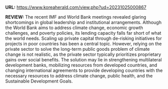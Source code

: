 **URL:**
https://www.koreaherald.com/view.php?ud=20231025000867

**REVIEW:**
The recent IMF and World Bank meetings revealed glaring shortcomings in global leadership and institutional arrangements. Although the World Bank aims to address climate change, economic growth challenges, and poverty policies, its lending capacity falls far short of what the world needs. Scaling up private capital through de-risking initiatives for projects in poor countries has been a central topic. However, relying on the private sector to solve the long-term public goods problem of climate change is not realistic, as the private sector typically prioritizes proprietary gains over social benefits. The solution may lie in strengthening multilateral development banks, mobilizing resources from developed countries, and changing international agreements to provide developing countries with the necessary resources to address climate change, public health, and the Sustainable Development Goals.
